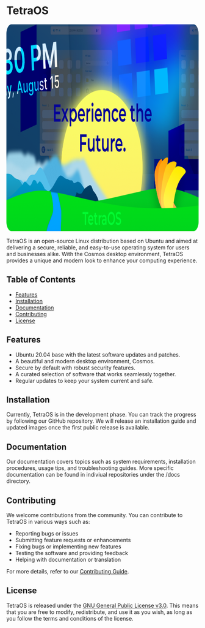 # TetraOS

<img src="https://github.com/TetraOS/.github/blob/main/banners/Experience%20the%20Future(1).png" width="960px" height="540px">

TetraOS is an open-source Linux distribution based on Ubuntu and aimed at delivering a secure, reliable, and easy-to-use operating system for users and businesses alike. With the Cosmos desktop environment, TetraOS provides a unique and modern look to enhance your computing experience.

## Table of Contents

- [Features](#features)
- [Installation](#installation)
- [Documentation](#documentation)
- [Contributing](#contributing)
- [License](#license)

## Features

- Ubuntu 20.04 base with the latest software updates and patches.
- A beautiful and modern desktop environment, Cosmos.
- Secure by default with robust security features.
- A curated selection of software that works seamlessly together.
- Regular updates to keep your system current and safe.

## Installation

Currently, TetraOS is in the development phase. You can track the progress by following our GitHub repository. We will release an installation guide and updated images once the first public release is available.

## Documentation

Our documentation covers topics such as system requirements, installation procedures, usage tips, and troubleshooting guides. More specific documentation can be found in indiviual repositories under the /docs directory.

## Contributing

We welcome contributions from the community. You can contribute to TetraOS in various ways such as:

- Reporting bugs or issues
- Submitting feature requests or enhancements
- Fixing bugs or implementing new features
- Testing the software and providing feedback
- Helping with documentation or translation

For more details, refer to our [Contributing Guide](./CONTRIBUTING.md).

## License

TetraOS is released under the [GNU General Public License v3.0](./LICENSE). This means that you are free to modify, redistribute, and use it as you wish, as long as you follow the terms and conditions of the license.
